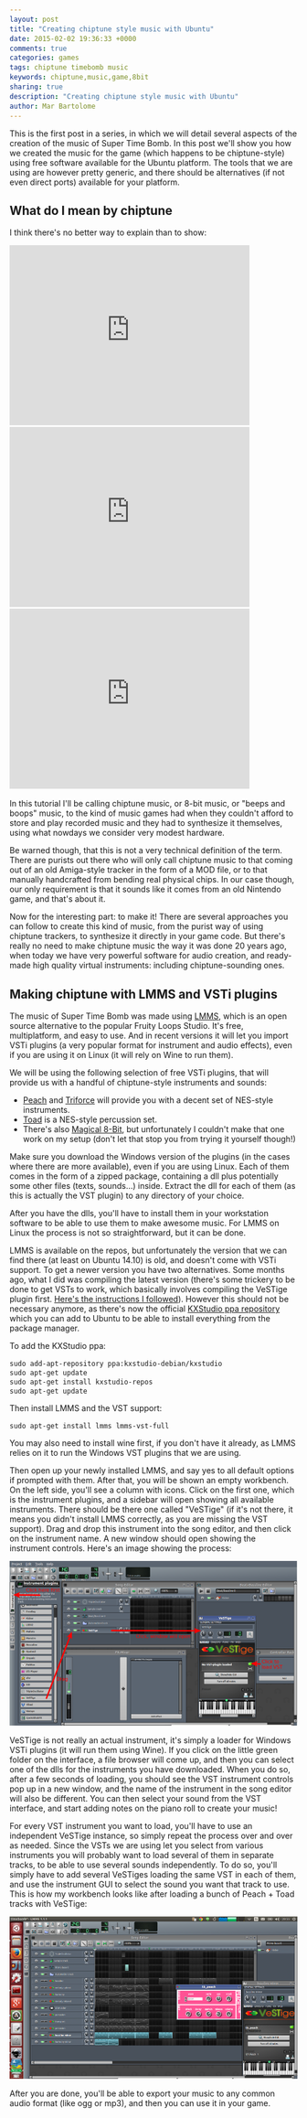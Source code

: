 ```yaml
---
layout: post
title: "Creating chiptune style music with Ubuntu"
date: 2015-02-02 19:36:33 +0000
comments: true
categories: games
tags: chiptune timebomb music
keywords: chiptune,music,game,8bit
sharing: true
description: "Creating chiptune style music with Ubuntu"
author: Mar Bartolome
---
```


This is the first post in a series, in which we will
detail several aspects of the creation of the music of Super Time Bomb.
In this post we'll show you how we created the music for the game
(which happens to be chiptune-style) using free software available
for the Ubuntu platform. The tools that we are using are however pretty generic,
and there should be alternatives (if not even direct ports) available 
for your platform.
 
 <!--more-->
 
## What do I mean by chiptune

I think there's no better way to explain than to show:

<iframe width="420" height="315" src="https://www.youtube.com/embed/auQv90TfXrI" frameborder="0" allowfullscreen></iframe>

<iframe width="420" height="315" src="https://www.youtube.com/embed/1vrfeBPDEM8" frameborder="0" allowfullscreen></iframe>

<iframe width="420" height="315" src="https://www.youtube.com/embed/NKwqMZd6zhw" frameborder="0" allowfullscreen></iframe>

In this tutorial I'll be calling chiptune music, or 8-bit music, 
or "beeps and boops" music, to the kind of music games had when they
couldn't afford to store and play recorded music and they had to 
synthesize it themselves, using what nowdays we consider very modest
hardware.

Be warned though, that this is not a very technical definition
of the term. There are purists out there who will only call chiptune
music to that coming out of an old Amiga-style tracker in the form of a
MOD file, or to that manually handcrafted from bending real physical chips.
In our case though, our only requirement is that it sounds like it comes
from an old Nintendo game, and that's about it.

Now for the interesting part: to make it! There are several approaches you can
follow to create this kind of music, from the purist way of using chiptune
trackers, to synthesize it directly in your game code. But there's really no
need to make chiptune music the way it was done 20 years ago, when today we
have very powerful software for audio creation, and ready-made 
high quality virtual instruments: including chiptune-sounding ones.

## Making chiptune with LMMS and VSTi plugins

The music of Super Time Bomb was made using [LMMS](https://lmms.io/),
which is an open source
alternative to the popular Fruity Loops Studio. It's free, multiplatform,
and easy to use. And in recent versions it will let you import VSTi
plugins (a very popular format for instrument and audio effects),
even if you are using it on Linux (it will rely on Wine to run them).

We will be using the following selection of free VSTi plugins, 
that will provide us with a handful of chiptune-style instruments and sounds:

- [Peach](http://www.tweakbench.com/peach) and [Triforce](http://www.tweakbench.com/triforce)
  will provide you with a decent set of NES-style instruments.
- [Toad](http://www.tweakbench.com/toad) is a NES-style percussion set.
- There's also [Magical 8-Bit](http://www.ymck.net/en/download/index.html),
  but unfortunately I couldn't make that one work on my setup
  (don't let that stop you from trying it yourself though!)

Make sure you download the Windows version of the plugins 
(in the cases where there are more available), even if you are using
Linux. Each of them comes in the form of a zipped package, containing a
dll plus potentially some other files (texts, sounds...) inside. Extract
the dll for each of them (as this is actually the VST plugin) to any
directory of your choice.

After you have the dlls, you'll have to install them in your workstation
software to be able to use them to make awesome music. For LMMS on Linux
the process is not so straightforward, but it can be done.

LMMS is available on the repos, but unfortunately the version that we can find
there (at least on Ubuntu 14.10) is old, and doesn't come with VSTi support. 
To get a newer version you have two alternatives. Some months ago,
what I did was compiling the latest version (there's some trickery to
be done to get VSTs to work, which basically involves compiling the
VeSTige plugin first. 
[Here's the instructions I followed](http://nickhumphreyit.blogspot.co.uk/2012/01/how-to-compile-and-install-vestige.html)).
However this should not be necessary anymore, as there's now the official
[KXStudio ppa repository](http://kxstudio.sourceforge.net/Repositories#Ubuntu)
which you can add to Ubuntu to be able to install everything from the
package manager.

To add the KXStudio ppa:

    sudo add-apt-repository ppa:kxstudio-debian/kxstudio
    sudo apt-get update
    sudo apt-get install kxstudio-repos
    sudo apt-get update

Then install LMMS and the VST support:

    sudo apt-get install lmms lmms-vst-full

You may also need to install wine first, if you don't have it already, as
LMMS relies on it to run the Windows VST plugins that we are using.

Then open up your newly installed LMMS, and say yes to all default
options if prompted with them. After that, you will be shown an empty
workbench. On the left side, you'll see a column with icons. Click on the
first one, which is the instrument plugins, and a sidebar will open
showing all available instruments. There should be there one called
"VeSTige" (if it's not there, it means you didn't install LMMS correctly,
as you are missing the VST support). Drag and drop this instrument into
the song editor, and then click on the instrument name. A new window
should open showing the instrument controls. Here's an image showing 
the process:

<img src="/images/posts/chiptune/lmms-vestige.png" />

VeSTige is not really an actual instrument, it's simply a loader for
Windows VSTi plugins (it will run them using Wine). If you click on the
little green folder on the interface, a file browser will come up, and 
then you can select one of the dlls for the instruments you have 
downloaded. When you do so, after a few seconds of loading, you should 
see the VST instrument controls pop up in a new window, and the name of 
the instrument in the song editor will also be different. You can then 
select your sound from the VST interface, and start adding notes on the 
piano roll to create your music!

For every VST instrument you want to load, you'll have to use an 
independent VeSTige instance, so simply repeat the process over and over 
as needed. Since the VSTs we are using let you select from various 
instruments you will probably want to load several of them in separate 
tracks, to be able to use several sounds independently. To do so, you'll 
simply have to add several VeSTiges loading the same VST in each of them, 
and use the instrument GUI to select the sound you want that track to 
use. This is how my workbench looks like after loading a bunch of Peach + 
Toad tracks with VeSTige:

<img src="/images/posts/chiptune/lmms-timebomb.png" />

After you are done, you'll be able to export your music to any common
audio format (like ogg or mp3), and then you can use it in your game.

